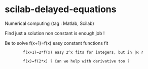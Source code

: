 # scilab-delayed-equations
Numerical computing (tag : Matlab, Scilab)

Find just a solution non constant is enough job !

Be to solve f(x+1)=f(x) easy constant functions fit

            f(x+1)=2*f(x) easy 2^x fits for integers, but in |R ?
            
            f(x)=f(2*x) ? Can we help with derivative too ?
            
            
           
